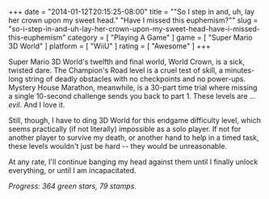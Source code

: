 +++
date = "2014-01-12T20:15:25-08:00"
title = "\"So I step in and, uh, lay her crown upon my sweet head.\"  \"Have I missed this euphemism?\""
slug = "so-i-step-in-and-uh-lay-her-crown-upon-my-sweet-head-have-i-missed-this-euphemism"
category = [ "Playing A Game" ]
game = [ "Super Mario 3D World" ]
platform = [ "WiiU" ]
rating = [ "Awesome" ]
+++

Super Mario 3D World's twelfth and final world, World Crown, is a sick, twisted dare.  The Champion's Road level is a cruel test of skill, a minutes-long string of deadly obstacles with no checkpoints and no power-ups.  Mystery House Marathon, meanwhile, is a 30-part time trial where missing a single 10-second challenge sends you back to part 1.  These levels are ... <i>evil</i>.  And I love it.

Still, though, I have to ding 3D World for this endgame difficulty level, which seems practically (if not literally) impossible as a solo player.  If not for another player to survive my death, or another hand to help in a timed task, these levels wouldn't just be hard -- they would be unreasonable.

At any rate, I'll continue banging my head against them until I finally unlock everything, or until I am incapacitated.

<i>Progress: 364 green stars, 79 stamps.</i>